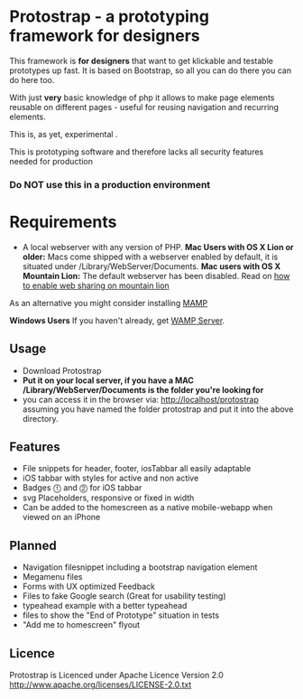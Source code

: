 # Protostrap - a prototyping framework for designers

This framework is **for designers** that want to get klickable and testable prototypes up fast. It is based on Bootstrap, so all you can do there you can do here too.

With just **very** basic knowledge of php it allows to make page elements reusable on different pages - useful for reusing navigation and recurring elements.

This is, as yet, experimental      .

This is prototyping software and therefore lacks all security features needed for production 
### Do NOT use this in a production environment

# Requirements
- A local webserver with any version of PHP.
**Mac Users with OS X Lion or older:** Macs come shipped with a webserver enabled by default, it is situated under /Library/WebServer/Documents.
**Mac users with OS X Mountain Lion:** The default webserver has been disabled. Read on <a href="http://reviews.cnet.com/8301-13727_7-57481978-263/how-to-enable-web-sharing-in-os-x-mountain-lion/"> how to enable web sharing on mountain lion</a>

As an alternative you might consider installing <a href="http://www.mamp.info/en/index.html">MAMP</a>

**Windows Users**
If you haven't already, get <a href="http://www.wampserver.com/en/">WAMP Server</a>.

## Usage
- Download Protostrap
- **Put it on your local server, if you have a MAC /Library/WebServer/Documents is the folder you're looking for**
- you can access it in the browser via: <a href="http://localhost/protostrap">http://localhost/protostrap</a> assuming you have named the folder protostrap and put it into the above directory.

## Features
- File snippets for header, footer, iosTabbar all easily adaptable
- iOS tabbar with styles for active and non active
- Badges ⓵ and ⓶ for iOS tabbar
- svg Placeholders, responsive or fixed in width
- Can be added to the homescreen as a native mobile-webapp when viewed on an iPhone

## Planned
- Navigation filesnippet including a bootstrap navigation element
- Megamenu files
- Forms with UX optimized Feedback 
- Files to fake Google search (Great for usability testing)
- typeahead example with a better typeahead
- files to show the "End of Prototype" situation in tests
- "Add me to homescreen" flyout

## Licence
Protostrap is Licenced under Apache Licence Version 2.0
http://www.apache.org/licenses/LICENSE-2.0.txt